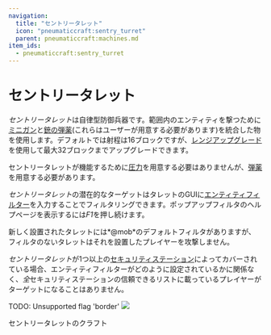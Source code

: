 ```yaml
---
navigation:
  title: "セントリータレット"
  icon: "pneumaticcraft:sentry_turret"
  parent: pneumaticcraft:machines.md
item_ids:
  - pneumaticcraft:sentry_turret
---
```


# セントリータレット

*セントリータレット*は自律型防御兵器です。範囲内のエンティティを撃つために[ミニガン](../tools/minigun.md)と[銃の弾薬](../tools/minigun_ammo.md)(これらはユーザーが用意する必要があります)を統合した物を使用します。デフォルトでは射程は16ブロックですが、[レンジアップグレード](../base_concepts/upgrades.md#range)を使用して最大32ブロックまでアップグレードできます。

セントリータレットが機能するために[圧力](../base_concepts/pressure.md)を用意する必要はありませんが、[弾薬](../tools/minigun_ammo.md)を用意する必要があります。

<ItemImage id="pneumaticcraft:sentry_turret" />

*セントリータレット*の潜在的なターゲットはタレットのGUIに[エンティティフィルター](../base_concepts/entity_filter.md)を入力することでフィルタリングできます。ポップアップフィルタのヘルプページを表示するには*F1*を押し続けます。

新しく設置されたタレットには*@mob*のデフォルトフィルタがありますが、フィルタのないタレットはそれを設置したプレイヤーを攻撃しません。

<ItemImage id="pneumaticcraft:security_station" />

*セントリータレット*が1つ以上の[セキュリティステーション](./security_station.md)によってカバーされている場合、エンティティフィルターがどのように設定されているかに関係なく、*全*セキュリティステーションの信頼できるリストに載っているプレイヤーがターゲットになることはありません。



TODO: Unsupported flag 'border'
![](sentry_turret.png)

セントリータレットのクラフト

<Recipe id="pneumaticcraft:sentry_turret" />

